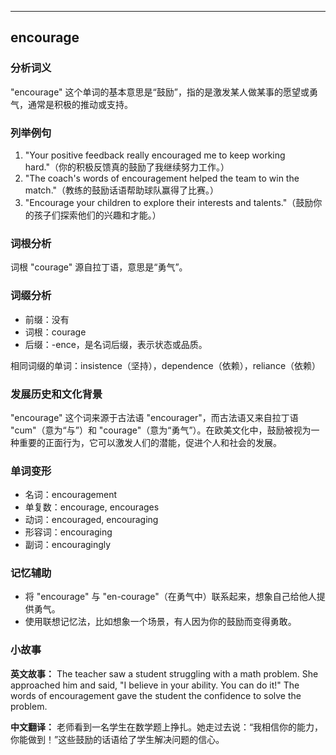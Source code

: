 
---------------
## encourage
### 分析词义
"encourage" 这个单词的基本意思是“鼓励”，指的是激发某人做某事的愿望或勇气，通常是积极的推动或支持。

### 列举例句
1. "Your positive feedback really encouraged me to keep working hard."（你的积极反馈真的鼓励了我继续努力工作。）
2. "The coach's words of encouragement helped the team to win the match."（教练的鼓励话语帮助球队赢得了比赛。）
3. "Encourage your children to explore their interests and talents."（鼓励你的孩子们探索他们的兴趣和才能。）

### 词根分析
词根 "courage" 源自拉丁语，意思是“勇气”。

### 词缀分析
- 前缀：没有
- 词根：courage
- 后缀：-ence，是名词后缀，表示状态或品质。

相同词缀的单词：insistence（坚持），dependence（依赖），reliance（依赖）

### 发展历史和文化背景
"encourage" 这个词来源于古法语 "encourager"，而古法语又来自拉丁语 "cum"（意为“与”）和 "courage"（意为“勇气”）。在欧美文化中，鼓励被视为一种重要的正面行为，它可以激发人们的潜能，促进个人和社会的发展。

### 单词变形
- 名词：encouragement
- 单复数：encourage, encourages
- 动词：encouraged, encouraging
- 形容词：encouraging
- 副词：encouragingly

### 记忆辅助
- 将 "encourage" 与 "en-courage"（在勇气中）联系起来，想象自己给他人提供勇气。
- 使用联想记忆法，比如想象一个场景，有人因为你的鼓励而变得勇敢。

### 小故事
**英文故事：**
The teacher saw a student struggling with a math problem. She approached him and said, "I believe in your ability. You can do it!" The words of encouragement gave the student the confidence to solve the problem.

**中文翻译：**
老师看到一名学生在数学题上挣扎。她走过去说：“我相信你的能力，你能做到！”这些鼓励的话语给了学生解决问题的信心。

